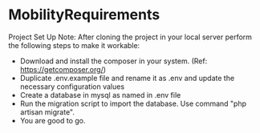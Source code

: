 # MobilityRequirements

Project Set Up Note:
After cloning the project in your local server perform the following steps to make it workable:
 - Download and install the composer in your system. (Ref: https://getcomposer.org/) 
 - Duplicate .env.example file and rename it as .env and update the necessary configuration values
 - Create a database in mysql as named in .env file
 - Run the migration script to import the database. Use command "php artisan migrate". 
 - You are good to go.